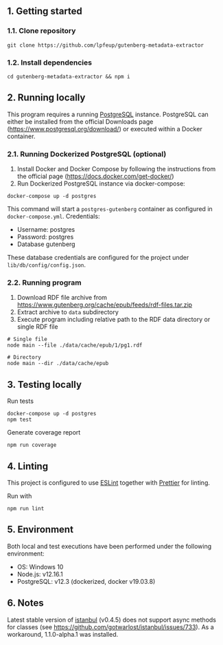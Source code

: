 ## 1. Getting started
### 1.1. Clone repository
```
git clone https://github.com/lpfeup/gutenberg-metadata-extractor
```

### 1.2. Install dependencies
```
cd gutenberg-metadata-extractor && npm i
```

## 2. Running locally
This program requires a running [PostgreSQL](https://www.postgresql.org/) instance.
PostgreSQL can either be installed from the official Downloads page (https://www.postgresql.org/download/) or executed within a Docker container.

### 2.1. Running Dockerized PostgreSQL (optional)
1. Install Docker and Docker Compose by following the instructions from the official page (https://docs.docker.com/get-docker/)
2. Run Dockerized PostgreSQL instance via docker-compose:
```
docker-compose up -d postgres
```

This command will start a `postgres-gutenberg` container as configured in `docker-compose.yml`.
Credentials:
 - Username: postgres
 - Password: postgres
 - Database gutenberg

These database credentials are configured for the project under `lib/db/config/config.json`.

### 2.2. Running program
1. Download RDF file archive from https://www.gutenberg.org/cache/epub/feeds/rdf-files.tar.zip
2. Extract archive to `data` subdirectory
3. Execute program including relative path to the RDF data directory or single RDF file
```
# Single file
node main --file ./data/cache/epub/1/pg1.rdf

# Directory
node main --dir ./data/cache/epub
```

## 3. Testing locally

Run tests
```
docker-compose up -d postgres
npm test
```

Generate coverage report
```
npm run coverage
```

## 4. Linting
This project is configured to use [ESLint](https://eslint.org/) together with [Prettier](https://prettier.io/) for linting.

Run with
```
npm run lint
```

## 5. Environment
Both local and test executions have been performed under the following environment:
 - OS: Windows 10
 - Node.js: v12.16.1
 - PostgreSQL: v12.3 (dockerized, docker v19.03.8)


## 6. Notes
Latest stable version of [istanbul](https://www.npmjs.com/package/istanbul) (v0.4.5) does not support async methods for classes (see https://github.com/gotwarlost/istanbul/issues/733). As a workaround, 1.1.0-alpha.1 was installed.

